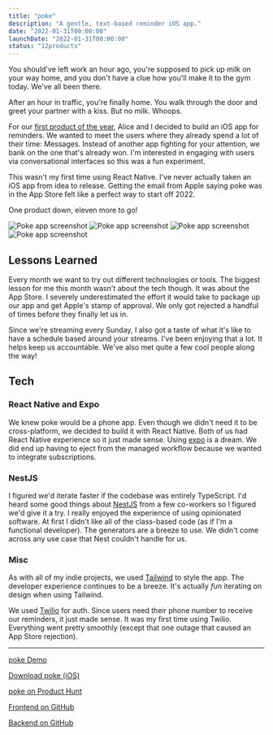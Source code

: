 ```yaml
---
title: "poke"
description: "A gentle, text-based reminder iOS app."
date: "2022-01-31T00:00:00"
launchDate: "2022-01-31T00:00:00"
status: "12products"
---
```


You should've left work an hour ago, you're supposed to pick up milk on your way home, and you don't have a clue how you'll make it to the gym today. We've all been there.

After an hour in traffic, you're finally home. You walk through the door and greet your partner with a kiss. But no milk. Whoops.

For our [first product of the year](https://12products.xyz), Alice and I decided to build an iOS app for reminders. We wanted to meet the users where they already spend a lot of their time: Messages. Instead of another app fighting for your attention, we bank on the one that's already won. I'm interested in engaging with users via conversational interfaces so this was a fun experiment.

This wasn't my first time using React Native. I've never actually taken an iOS app from idea to release. Getting the email from Apple saying poke was in the App Store felt like a perfect way to start off 2022.

One product down, eleven more to go!

<div class="grid grid-cols-4 gap-4">
  <img style="margin-top: 0; margin-bottom: 0;" class="rounded-2xl" src="/assets/projects/poke/1.png" alt="Poke app screenshot" />
  <img style="margin-top: 0; margin-bottom: 0;" class="rounded-2xl" src="/assets/projects/poke/2.png" alt="Poke app screenshot" />
  <img style="margin-top: 0; margin-bottom: 0;" class="rounded-2xl" src="/assets/projects/poke/3.png" alt="Poke app screenshot" />
  <img style="margin-top: 0; margin-bottom: 0;" class="rounded-2xl" src="/assets/projects/poke/4.png" alt="Poke app screenshot" />
</div>

## Lessons Learned

Every month we want to try out different technologies or tools. The biggest lesson for me this month wasn't about the tech though. It was about the App Store. I severely underestimated the effort it would take to package up our app and get Apple's stamp of approval. We only got rejected a handful of times before they finally let us in.

Since we're streaming every Sunday, I also got a taste of what it's like to have a schedule based around your streams. I've been enjoying that a lot. It helps keep us accountable. We've also met quite a few cool people along the way!

## Tech

### React Native and Expo

We knew poke would be a phone app. Even though we didn't need it to be cross-platform, we decided to build it with React Native. Both of us had React Native experience so it just made sense. Using [expo](https://expo.dev/) is a dream. We did end up having to eject from the managed workflow because we wanted to integrate subscriptions.

### NestJS

I figured we'd iterate faster if the codebase was entirely TypeScript. I'd heard some good things about [NestJS](https://nestjs.com/) from a few co-workers so I figured we'd give it a try. I really enjoyed the experience of using opinionated software. At first I didn't like all of the class-based code (as if I'm a functional developer). The generators are a breeze to use. We didn't come across any use case that Nest couldn't handle for us.

### Misc

As with all of my indie projects, we used [Tailwind](https://tailwindcss.com/) to style the app. The developer experience continues to be a breeze. It's actually _fun_ iterating on design when using Tailwind.

We used [Twilio](https://www.twilio.com/) for auth. Since users need their phone number to receive our reminders, it just made sense. It was my first time using Twilio. Everything went pretty smoothly (except that one outage that caused an App Store rejection).

---

[poke Demo](https://www.youtube.com/watch?v=cBGfgPpSjmA)

[Download poke (iOS)](https://apps.apple.com/ca/app/poke/id1607699386)

[poke on Product Hunt](https://www.producthunt.com/posts/poke)

[Frontend on GitHub](https://github.com/12products/poke-frontend)

[Backend on GitHub](https://github.com/12products/poke-backend)

